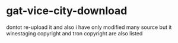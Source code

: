 # gat-vice-city-download
dontot re-upload it and also i have only modified many source but it winestaging copyright and tron copyright are also listed 
